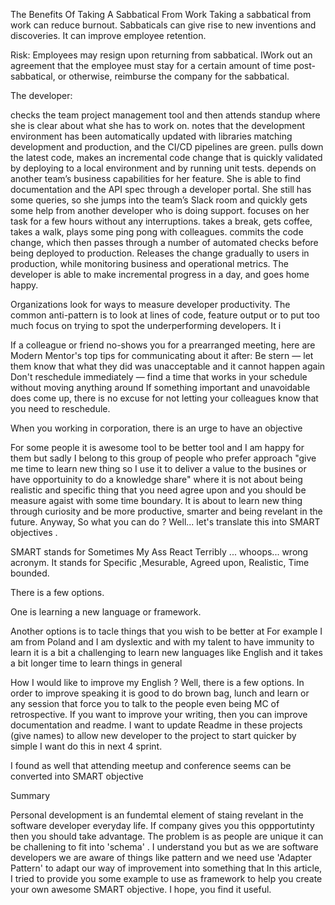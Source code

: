 The Benefits Of Taking A Sabbatical From Work
Taking a sabbatical from work can reduce burnout. Sabbaticals can give rise to new inventions and discoveries. It can improve employee retention.

Risk: Employees may resign upon returning from sabbatical. IWork out an agreement that the employee must stay for a certain amount of time post-sabbatical, or otherwise, reimburse the company for the sabbatical.


The developer:

checks the team project management tool and then attends standup where she is clear about what she has to work on.
notes that the development environment has been automatically updated with libraries matching development and production, and the CI/CD pipelines are green.
pulls down the latest code, makes an incremental code change that is quickly validated by deploying to a local environment and by running unit tests.
depends on another team’s business capabilities for her feature. She is able to find documentation and the API spec through a developer portal. She still has some queries, so she jumps into the team’s Slack room and quickly gets some help from another developer who is doing support.
focuses on her task for a few hours without any interruptions.
takes a break, gets coffee, takes a walk, plays some ping pong with colleagues.
commits the code change, which then passes through a number of automated checks before being deployed to production. Releases the change gradually to users in production, while monitoring business and operational metrics.
The developer is able to make incremental progress in a day, and goes home happy.


Organizations look for ways to measure developer productivity. The common anti-pattern is to look at lines of code, feature output or to put too much focus on trying to spot the underperforming developers. It i

If a colleague or friend no-shows you for a prearranged meeting, here are Modern Mentor's top tips for communicating about it after:
Be stern — let them know that what they did was unacceptable and it cannot happen again
Don't reschedule immediately — find a time that works in your schedule without moving anything around
If something important and unavoidable does come up, there is no excuse for not letting your colleagues know that you need to reschedule.


When you working in corporation, there is an urge to have an objective

For some people it is awesome tool to be better tool and I am happy for them but sadly I belong to this group of people who prefer approach  "give me time to learn new thing so I use it to deliver a value to the busines or have opportuinity to do a knowledge share" where it is not about being realistic and specific thing that you need agree upon and you should be measure agaist with some time boundary. It is about to learn new thing through curiosity and be more productive, smarter and being revelant in the future.
Anyway,  So what you can do ? Well... let's translate this into SMART objectives .

SMART stands for Sometimes My Ass React Terribly ... whoops... wrong acronym. It stands for Specific ,Mesurable, Agreed upon, Realistic, Time bounded.


There is a few options.

One is learning a new language or framework.

Another options is to tacle things that you wish to be better at
For example I am from Poland and I am dyslextic and with my talent to have immunity to learn it is a bit a challenging to learn new languages like English and it takes a bit longer time to learn things in general

How I would like to improve my English ?
Well, there is a few options.
In order to improve speaking it is good to do brown bag, lunch and learn or any session that force you to talk to the people even being MC of retrospective.
If you want to improve your writing, then you can  improve documentation and readme.
I want to update Readme in these projects (give names) to allow new developer to the project to start quicker by simple
I want do this in next 4 sprint.

I found as well that attending meetup and  conference seems can be converted into SMART objective





Summary

Personal development is an fundemtal element of staing revelant in the software developer everyday life. If company gives you this oppportutinty then you should take advantage. The problem is as people are unique it can be challening to fit into 'schema' . I understand you but as we are software developers we are aware of things like pattern and we need use 'Adapter Pattern' to adapt our way of improvement into something that
In this article, I  tried to provide you some example to use as framework to help you create your own awesome SMART objective. I hope, you find it useful.